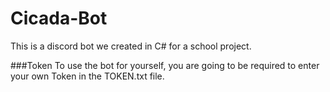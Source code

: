 # Cicada-Bot
This is a discord bot we created in C# for a school project.

###Token
To use the bot for yourself, you are going to be required to enter your own Token in the TOKEN.txt file.
